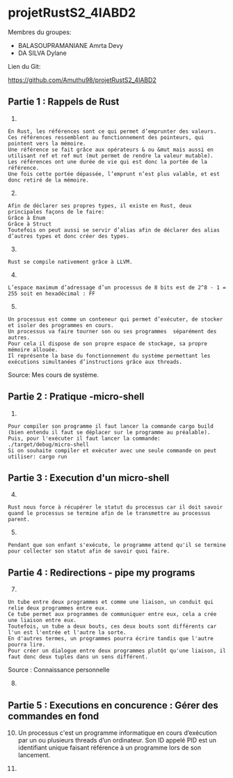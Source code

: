 # projetRustS2_4IABD2

Membres du groupes:

- BALASOUPRAMANIANE Amrta Devy
- DA SILVA Dylane

Lien du Git:

https://github.com/Amuthu98/projetRustS2_4IABD2

## Partie 1 : Rappels de Rust

1)

	En Rust, les références sont ce qui permet d’emprunter des valeurs. 
	Ces références ressemblent au fonctionnement des pointeurs, qui pointent vers la mémoire. 
	Une référence se fait grâce aux opérateurs & ou &mut mais aussi en utilisant ref et ref mut (mut permet de rendre la valeur mutable).
	Les références ont une durée de vie qui est donc la portée de la référence. 
	Une fois cette portée dépassée, l’emprunt n’est plus valable, et est donc retiré de la mémoire. 



2)

	Afin de déclarer ses propres types, il existe en Rust, deux principales façons de le faire:
	Grâce à Enum
	Grâce à Struct
	Toutefois on peut aussi se servir d’alias afin de déclarer des alias d’autres types et donc créer des types.

3)


	Rust se compile nativement grâce à LLVM.


4)

	L’espace maximum d’adressage d’un processus de 8 bits est de 2^8 - 1 = 255 soit en hexadécimal : FF


5)

	Un processus est comme un conteneur qui permet d’exécuter, de stocker et isoler des programmes en cours. 
	Un processus va faire tourner son ou ses programmes  séparément des autres.
	Pour cela il dispose de son propre espace de stockage, sa propre mémoire allouée. 
	Il représente la base du fonctionnement du système permettant les exécutions simultanées d’instructions grâce aux threads. 

Source: Mes cours de système.


## Partie 2 : Pratique -micro-shell

1)

	Pour compiler son programme il faut lancer la commande cargo build (bien entendu il faut se déplacer sur le programme au préalable).
	Puis, pour l'exécuter il faut lancer la commande: ./target/debug/micro-shell
	Si on souhaite compiler et exécuter avec une seule commande on peut utiliser: cargo run

## Partie 3 : Execution d'un micro-shell

4)

	Rust nous force à récupérer le statut du processus car il doit savoir quand le processus se termine afin de le transmettre au processus parent.
5)

	Pendant que son enfant s'exécute, le programme attend qu'il se termine pour collecter son statut afin de savoir quoi faire.


## Partie 4 : Redirections - pipe my programs

7)

	Un tube entre deux programmes et comme une liaison, un conduit qui relie deux programmes entre eux. 
	Ce tube permet aux programmes de communiquer entre eux, cela a crée une liaison entre eux.
	Toutefois, un tube a deux bouts, ces deux bouts sont différents car l'un est l'entrée et l'autre la sorte.
	En d'autres termes, un programmes pourra écrire tandis que l'autre pourra lire. 
	Pour créer un dialogue entre deux programmes plutôt qu'une liaison, il faut donc deux tuples dans un sens différent.
	
Source : Connaissance personnelle


8)



## Partie 5 :  Executions en concurence : Gérer des commandes en fond

10) Un processus c'est un programme informatique en cours d’exécution par un ou plusieurs threads d’un ordinateur. Son ID appelé PID est un identifiant unique faisant référence à un programme lors de son lancement.

11)
